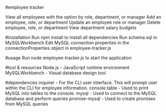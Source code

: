 #employee tracker

View all employees with the option by role, department, or manager
Add an employee, role, or department
Update an employee role or manager
Delete employee, role, or department
View department salary budgets

#installation
Run npm install to install all dependencies
Run schema.sql in MySQLWorkbench
Edit MySQL connection properties in the connectionProperties object in employee-tracker.js

#usage
Run node employee-tracker.js to start the application

#tool & resources
Node.js - JavaScript runtime environment
MySQLWorkbench - Visual database design tool

#dependencies
inquirer - For the CLI user interface. This will prompt user within the CLI for employee information.
console.table - Used to print MySQL into tables to the console.
mysql - Used to connect to the MySQL database and perform queries
promise-mysql - Used to create promises from MySQL queries
